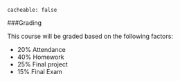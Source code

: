 ```
cacheable: false
```

###Grading

This course will be graded based on the following factors:

* 20% Attendance
* 40% Homework
* 25% Final project
* 15% Final Exam
